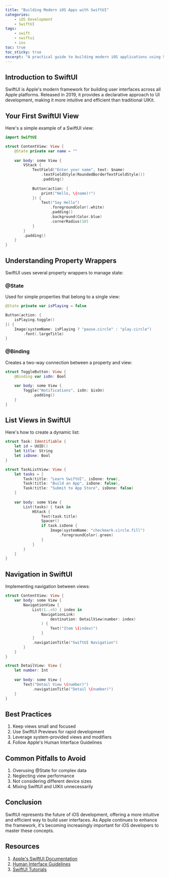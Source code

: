 ```yaml
---
title: "Building Modern iOS Apps with SwiftUI"
categories:
    - iOS Development
    - SwiftUI
tags:
    - swift
    - swiftui
    - ios
toc: true
toc_sticky: true
excerpt: "A practical guide to building modern iOS applications using SwiftUI - Apple's declarative UI framework."
---
```


## Introduction to SwiftUI

SwiftUI is Apple's modern framework for building user interfaces across all Apple platforms. Released in 2019, it provides a declarative approach to UI development, making it more intuitive and efficient than traditional UIKit.

## Your First SwiftUI View

Here's a simple example of a SwiftUI view:

```swift
import SwiftUI

struct ContentView: View {
    @State private var name = ""
    
    var body: some View {
        VStack {
            TextField("Enter your name", text: $name)
                .textFieldStyle(RoundedBorderTextFieldStyle())
                .padding()
            
            Button(action: {
                print("Hello, \(name)!")
            }) {
                Text("Say Hello")
                    .foregroundColor(.white)
                    .padding()
                    .background(Color.blue)
                    .cornerRadius(10)
            }
        }
        .padding()
    }
}
```

## Understanding Property Wrappers

SwiftUI uses several property wrappers to manage state:

### @State

Used for simple properties that belong to a single view:

```swift
@State private var isPlaying = false

Button(action: {
    isPlaying.toggle()
}) {
    Image(systemName: isPlaying ? "pause.circle" : "play.circle")
        .font(.largeTitle)
}
```

### @Binding

Creates a two-way connection between a property and view:

```swift
struct ToggleButton: View {
    @Binding var isOn: Bool
    
    var body: some View {
        Toggle("Notifications", isOn: $isOn)
            .padding()
    }
}
```

## List Views in SwiftUI

Here's how to create a dynamic list:

```swift
struct Task: Identifiable {
    let id = UUID()
    let title: String
    let isDone: Bool
}

struct TaskListView: View {
    let tasks = [
        Task(title: "Learn SwiftUI", isDone: true),
        Task(title: "Build an App", isDone: false),
        Task(title: "Submit to App Store", isDone: false)
    ]
    
    var body: some View {
        List(tasks) { task in
            HStack {
                Text(task.title)
                Spacer()
                if task.isDone {
                    Image(systemName: "checkmark.circle.fill")
                        .foregroundColor(.green)
                }
            }
        }
    }
}
```

## Navigation in SwiftUI

Implementing navigation between views:

```swift
struct ContentView: View {
    var body: some View {
        NavigationView {
            List(1..<5) { index in
                NavigationLink(
                    destination: DetailView(number: index)
                ) {
                    Text("Item \(index)")
                }
            }
            .navigationTitle("SwiftUI Navigation")
        }
    }
}

struct DetailView: View {
    let number: Int
    
    var body: some View {
        Text("Detail View \(number)")
            .navigationTitle("Detail \(number)")
    }
}
```

## Best Practices

1. Keep views small and focused
2. Use SwiftUI Previews for rapid development
3. Leverage system-provided views and modifiers
4. Follow Apple's Human Interface Guidelines

## Common Pitfalls to Avoid

1. Overusing @State for complex data
2. Neglecting view performance
3. Not considering different device sizes
4. Mixing SwiftUI and UIKit unnecessarily

## Conclusion

SwiftUI represents the future of iOS development, offering a more intuitive and efficient way to build user interfaces. As Apple continues to enhance the framework, it's becoming increasingly important for iOS developers to master these concepts.

## Resources

1. [Apple's SwiftUI Documentation](https://developer.apple.com/documentation/swiftui)
2. [Human Interface Guidelines](https://developer.apple.com/design/human-interface-guidelines)
3. [SwiftUI Tutorials](https://developer.apple.com/tutorials/swiftui)